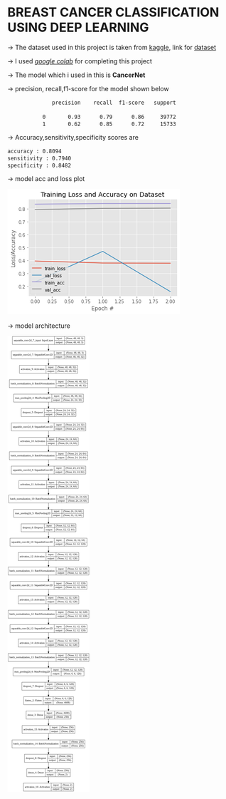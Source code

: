<h1>BREAST CANCER CLASSIFICATION USING DEEP LEARNING</h1>

-> The dataset used in this project is taken from [kaggle](https://www.kaggle.com/), link for [dataset](https://www.kaggle.com/paultimothymooney/breast-histopathology-images)

-> I used [*google colab*](https://colab.research.google.com/) for completing this project 

-> The model which i used in this is **CancerNet** 

-> precision, recall,f1-score for the model shown below 

```
              precision    recall  f1-score   support

           0       0.93      0.79      0.86     39772
           1       0.62      0.85      0.72     15733

```

-> Accuracy,sensitivity,specificity scores are 

```
accuracy : 0.8094
sensitivity : 0.7940
specificity : 0.8482
```

-> model acc and loss plot 

![modelplot](plot.png)

-> model architecture

![cancernet model](model.png)

